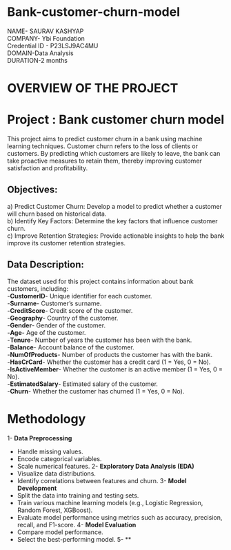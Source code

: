 # Bank-customer-churn-model

NAME- SAURAV KASHYAP  
COMPANY- Ybi Foundation   
Credential ID - P23LSJ9AC4MU  
DOMAIN-Data Analysis  
DURATION-2 months  

# OVERVIEW OF THE PROJECT  

# **Project : Bank customer churn model**

This project aims to predict customer churn in a bank using machine learning techniques. Customer churn refers to the loss of clients or customers. By predicting which customers are likely to leave, the bank can take proactive measures to retain them, thereby improving customer satisfaction and profitability.  

## Objectives: 
a) Predict Customer Churn: Develop a model to predict whether a customer will churn based on historical data.  
b) Identify Key Factors: Determine the key factors that influence customer churn.  
c) Improve Retention Strategies: Provide actionable insights to help the bank improve its customer retention strategies.  

## Data Description: 
The dataset used for this project contains information about bank customers, including:  
-__CustomerID__- Unique identifier for each customer.  
-__Surname__- Customer’s surname.  
-__CreditScore__- Credit score of the customer.  
-__Geography__- Country of the customer.  
-__Gender__- Gender of the customer.  
-__Age__- Age of the customer.  
-__Tenure__- Number of years the customer has been with the bank.  
-__Balance__- Account balance of the customer.  
-__NumOfProducts__- Number of products the customer has with the bank.  
-__HasCrCard__- Whether the customer has a credit card (1 = Yes, 0 = No).  
-__IsActiveMember__- Whether the customer is an active member (1 = Yes, 0 = No).  
-__EstimatedSalary__- Estimated salary of the customer.  
-__Churn__- Whether the customer has churned (1 = Yes, 0 = No).  

# Methodology
1- **Data Preprocessing**  
* Handle missing values.  
* Encode categorical variables.  
* Scale numerical features.
2- **Exploratory Data Analysis (EDA)**
* Visualize data distributions.
* Identify correlations between features and churn.
3- **Model Development**
* Split the data into training and testing sets.  
* Train various machine learning models (e.g., Logistic Regression, Random Forest, XGBoost).  
* Evaluate model performance using metrics such as accuracy, precision, recall, and F1-score.
4- **Model Evaluation**
* Compare model performance.
* Select the best-performing model.
5- **



